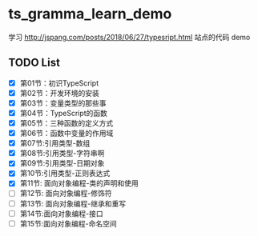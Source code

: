 # ts_gramma_learn_demo
学习 http://jspang.com/posts/2018/06/27/typesript.html 站点的代码 demo  

## TODO List
- [x] 第01节：初识TypeScript  
- [x] 第02节：开发环境的安装  
- [x] 第03节：变量类型的那些事  
- [x] 第04节：TypeScript的函数  
- [x] 第05节：三种函数的定义方式  
- [x] 第06节：函数中变量的作用域  
- [x] 第07节:引用类型-数组  
- [x] 第08节:引用类型-字符串啊  
- [x] 第09节:引用类型-日期对象  
- [x] 第10节:引用类型-正则表达式  
- [x] 第11节: 面向对象编程-类的声明和使用  
- [ ] 第12节: 面向对象编程-修饰符  
- [ ] 第13节: 面向对象编程-继承和重写  
- [ ] 第14节:面向对象编程-接口  
- [ ] 第15节:面向对象编程-命名空间  
